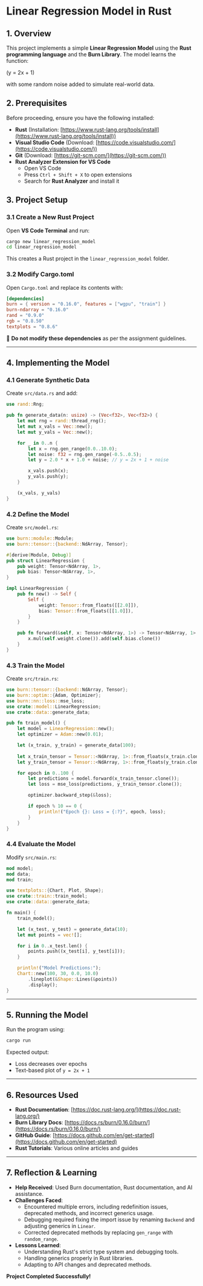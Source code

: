 # Linear Regression Model in Rust

## **1. Overview**

This project implements a simple **Linear Regression Model** using the **Rust programming language** and the **Burn Library**. The model learns the function:

\(y = 2x + 1\)

with some random noise added to simulate real-world data.

## **2. Prerequisites**

Before proceeding, ensure you have the following installed:

- **Rust** (Installation: [https://www.rust-lang.org/tools/install](https://www.rust-lang.org/tools/install))
- **Visual Studio Code** (Download: [https://code.visualstudio.com/](https://code.visualstudio.com/))
- **Git** (Download: [https://git-scm.com/](https://git-scm.com/))
- **Rust Analyzer Extension for VS Code**
  - Open VS Code
  - Press `Ctrl + Shift + X` to open extensions
  - Search for **Rust Analyzer** and install it

## **3. Project Setup**

### **3.1 Create a New Rust Project**

Open **VS Code Terminal** and run:

```sh
cargo new linear_regression_model
cd linear_regression_model
```

This creates a Rust project in the `linear_regression_model` folder.

### **3.2 Modify Cargo.toml**

Open `Cargo.toml` and replace its contents with:

```toml
[dependencies]
burn = { version = "0.16.0", features = ["wgpu", "train"] }
burn-ndarray = "0.16.0"
rand = "0.9.0"
rgb = "0.8.50"
textplots = "0.8.6"
```

📌 **Do not modify these dependencies** as per the assignment guidelines.

---

## **4. Implementing the Model**

### **4.1 Generate Synthetic Data**

Create `src/data.rs` and add:

```rust
use rand::Rng;

pub fn generate_data(n: usize) -> (Vec<f32>, Vec<f32>) {
    let mut rng = rand::thread_rng();
    let mut x_vals = Vec::new();
    let mut y_vals = Vec::new();

    for _ in 0..n {
        let x = rng.gen_range(0.0..10.0);
        let noise: f32 = rng.gen_range(-0.5..0.5);
        let y = 2.0 * x + 1.0 + noise; // y = 2x + 1 + noise

        x_vals.push(x);
        y_vals.push(y);
    }

    (x_vals, y_vals)
}
```

### **4.2 Define the Model**

Create `src/model.rs`:

```rust
use burn::module::Module;
use burn::tensor::{backend::NdArray, Tensor};

#[derive(Module, Debug)]
pub struct LinearRegression {
    pub weight: Tensor<NdArray, 1>,
    pub bias: Tensor<NdArray, 1>,
}

impl LinearRegression {
    pub fn new() -> Self {
        Self {
            weight: Tensor::from_floats([[2.0]]),
            bias: Tensor::from_floats([[1.0]]),
        }
    }

    pub fn forward(&self, x: Tensor<NdArray, 1>) -> Tensor<NdArray, 1> {
        x.mul(self.weight.clone()).add(self.bias.clone())
    }
}
```

### **4.3 Train the Model**

Create `src/train.rs`:

```rust
use burn::tensor::{backend::NdArray, Tensor};
use burn::optim::{Adam, Optimizer};
use burn::nn::loss::mse_loss;
use crate::model::LinearRegression;
use crate::data::generate_data;

pub fn train_model() {
    let model = LinearRegression::new();
    let optimizer = Adam::new(0.01);

    let (x_train, y_train) = generate_data(100);
    
    let x_train_tensor = Tensor::<NdArray, 1>::from_floats(x_train.clone());
    let y_train_tensor = Tensor::<NdArray, 1>::from_floats(y_train.clone());

    for epoch in 0..100 {
        let predictions = model.forward(x_train_tensor.clone());
        let loss = mse_loss(predictions, y_train_tensor.clone());

        optimizer.backward_step(&loss);

        if epoch % 10 == 0 {
            println!("Epoch {}: Loss = {:?}", epoch, loss);
        }
    }
}
```

### **4.4 Evaluate the Model**

Modify `src/main.rs`:

```rust
mod model;
mod data;
mod train;

use textplots::{Chart, Plot, Shape};
use crate::train::train_model;
use crate::data::generate_data;

fn main() {
    train_model();

    let (x_test, y_test) = generate_data(10);
    let mut points = vec![];

    for i in 0..x_test.len() {
        points.push((x_test[i], y_test[i]));
    }

    println!("Model Predictions:");
    Chart::new(100, 30, 0.0, 10.0)
        .lineplot(&Shape::Lines(&points))
        .display();
}
```

---

## **5. Running the Model**

Run the program using:

```sh
cargo run
```

Expected output:

- Loss decreases over epochs
- Text-based plot of `y = 2x + 1`

---

## **6. Resources Used**
- **Rust Documentation**: [https://doc.rust-lang.org/](https://doc.rust-lang.org/)
- **Burn Library Docs**: [https://docs.rs/burn/0.16.0/burn/](https://docs.rs/burn/0.16.0/burn/)
- **GitHub Guide**: [https://docs.github.com/en/get-started](https://docs.github.com/en/get-started)
- **Rust Tutorials**: Various online articles and guides

---

## **7. Reflection & Learning**
- **Help Received**: Used Burn documentation, Rust documentation, and AI assistance.
- **Challenges Faced**:
  - Encountered multiple errors, including redefinition issues, deprecated methods, and incorrect generics usage.
  - Debugging required fixing the import issue by renaming `Backend` and adjusting generics in `Linear`.
  - Corrected deprecated methods by replacing `gen_range` with `random_range`.
- **Lessons Learned**:
  - Understanding Rust's strict type system and debugging tools.
  - Handling generics properly in Rust libraries.
  - Adapting to API changes and deprecated methods.

 **Project Completed Successfully!** 

